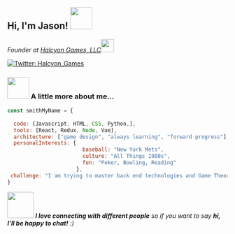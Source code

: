 <h2> Hi, I'm Jason! <img src="https://media.giphy.com/media/xULW8l2gXuRPmsQe8U/giphy.gif" width="50"></h2>

<p><em>Founder at <a href="http://www.unb.br">Halcyon Games, LLC</a><img src="https://giphy.com/gifs/transparent-halcyon-halcyonforsyth-YquNaregDuI1X2mURG" width="30"></br> 
</em></p>

[![Twitter: Halcyon_Games](https://img.shields.io/twitter/follow/Halcyon_Games?style=social)](https://twitter.com/Halcyon_Games)

### <img src="https://media.giphy.com/media/9wrgzv8ZmnfmUZqVvo/giphy.gif" width="50"> A little more about me...  

```javascript
const smithMyName = {
  
  code: [Javascript, HTML, CSS, Python,],
  tools: [React, Redux, Node, Vue],
  architecture: ["game design", "always learning", "forward progress"],
  personalInterests: {
                        baseball: "New York Mets",
                        culture: "All Things 1980s",
                        fun: "Poker, Bowling, Reading"
                      },
 challenge: "I am trying to master back end technologies and Game Theory Optimal and having trouble with both lol"
}
```

<img src="https://media.giphy.com/media/LnQjpWaON8nhr21vNW/giphy.gif" width="60"> <em><b>I love connecting with different people</b> so if you want to say <b>hi, I'll be happy to chat!</b> :)</em>
